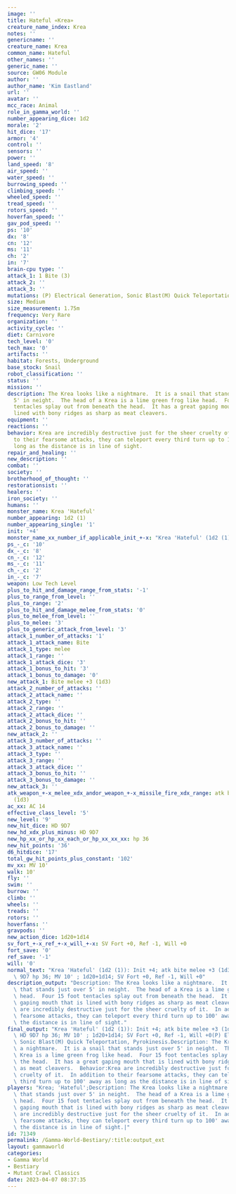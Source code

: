 ```yaml
---
image: ''
title: Hateful «Krea»
creature_name_index: Krea
notes: ''
genericname: ''
creature_name: Krea
common_name: Hateful
other_names: ''
generic_name: ''
source: GW06 Module
author: ''
author_name: 'Kim Eastland'
url: ''
avatar: ''
mcc_race: Animal
role_in_gamma_world: ''
number_appearing_dice: 1d2
morale: '2'
hit_dice: '17'
armor: '4'
control: ''
sensors: ''
power: ''
land_speed: '8'
air_speed: ''
water_speed: ''
burrowing_speed: ''
climbing_speed: ''
wheeled_speed: ''
tread_speed: ''
rotors_speed: ''
hoverfan_speed: ''
gav_pod_speed: ''
ps: '10'
dx: '8'
cn: '12'
ms: '11'
ch: '2'
in: '7'
brain-cpu type: ''
attack_1: 1 Bite (3)
attack_2: ''
attack_3: ''
mutations: (P) Electrical Generation, Sonic Blast(M) Quick Teleportation, Pyrokinesis.
size: Medium
size_measurement: 1.75m
frequency: Very Rare
organization: ''
activity_cycle: ''
diet: Carnivore
tech_level: '0'
tech_max: '0'
artifacts: ''
habitat: Forests, Underground
base_stock: Snail
robot_classification: ''
status: ''
mission: ''
description: The Krea looks like a nightmare.  It is a snail that stands just over
  5' in neight.  The head of a Krea is a lime green frog like head.  Four 15 foot
  tentacles splay out from beneath the head.  It has a great gaping mouth that is
  lined with bony ridges as sharp as meat cleavers.
equipment: ''
reactions: ''
behavior: Krea are incredibly destructive just for the sheer cruelty of it.  In addition
  to their fearsome attacks, they can teleport every third turn up to 100' away as
  long as the distance is in line of sight.
repair_and_healing: ''
new_description: ''
combat: ''
society: ''
brotherhood_of_thought: ''
restorationsist: ''
healers: ''
iron_society: ''
humans: ''
monster_name: Krea 'Hateful'
number_appearing: 1d2 (1)
number_appearing_single: '1'
init: '+4'
monster_name_xx_number_if_applicable_init_+-x: "Krea 'Hateful' (1d2 (1)): Init +4"
ps_-_c: '10'
dx_-_c: '8'
cn_-_c: '12'
ms_-_c: '11'
ch_-_c: '2'
in_-_c: '7'
weapon: Low Tech Level
plus_to_hit_and_damage_range_from_stats: '-1'
plus_to_range_from_level: ''
plus_to_range: '2'
plus_to_hit_and_damage_melee_from_stats: '0'
plus_to_melee_from_level: ''
plus_to_melee: '3'
plus_to_generic_attack_from_level: '3'
attack_1_number_of_attacks: '1'
attack_1_attack_name: Bite
attack_1_type: melee
attack_1_range: ''
attack_1_attack_dice: '3'
attack_1_bonus_to_hit: '3'
attack_1_bonus_to_damage: '0'
new_attack_1: Bite melee +3 (1d3)
attack_2_number_of_attacks: ''
attack_2_attack_name: ''
attack_2_type: ''
attack_2_range: ''
attack_2_attack_dice: ''
attack_2_bonus_to_hit: ''
attack_2_bonus_to_damage: ''
new_attack_2: ''
attack_3_number_of_attacks: ''
attack_3_attack_name: ''
attack_3_type: ''
attack_3_range: ''
attack_3_attack_dice: ''
attack_3_bonus_to_hit: ''
attack_3_bonus_to_damage: ''
new_attack_3: ''
atk_weapon_+-x_melee_xdx_andor_weapon_+-x_missile_fire_xdx_range: atk bite melee +3
  (1d3)
ac_xx: AC 14
effective_class_level: '5'
new_level: '9'
new_hit_dice: HD 9D7
new_hd_xdx_plus_minus: HD 9D7
new_hp_xx_or_hp_xx_each_or_hp_xx_xx_xx: hp 36
new_hit_points: '36'
d6_hitdice: '17'
total_gw_hit_points_plus_constant: '102'
mv_xx: MV 10'
walk: 10'
fly: ''
swim: ''
burrow: ''
climb: ''
wheels: ''
treads: ''
rotors: ''
hoverfans: ''
gravpods: ''
new_action_dice: 1d20+1d14
sv_fort_+-x_ref_+-x_will_+-x: SV Fort +0, Ref -1, Will +0
fort_save: '0'
ref_save: '-1'
will: '0'
normal_text: "Krea 'Hateful' (1d2 (1)): Init +4; atk bite melee +3 (1d3); AC 14; HD\
  \ 9D7 hp 36; MV 10' ; 1d20+1d14; SV Fort +0, Ref -1, Will +0"
description_output: "Description: The Krea looks like a nightmare.  It is a snail\
  \ that stands just over 5' in neight.  The head of a Krea is a lime green frog like\
  \ head.  Four 15 foot tentacles splay out from beneath the head.  It has a great\
  \ gaping mouth that is lined with bony ridges as sharp as meat cleavers.  Behavior:Krea\
  \ are incredibly destructive just for the sheer cruelty of it.  In addition to their\
  \ fearsome attacks, they can teleport every third turn up to 100' away as long as\
  \ the distance is in line of sight."
final_output: "Krea 'Hateful' (1d2 (1)): Init +4; atk bite melee +3 (1d3); AC 14;\
  \ HD 9D7 hp 36; MV 10' ; 1d20+1d14; SV Fort +0, Ref -1, Will +0(P) Electrical Generation,\
  \ Sonic Blast(M) Quick Teleportation, Pyrokinesis.Description: The Krea looks like\
  \ a nightmare.  It is a snail that stands just over 5' in neight.  The head of a\
  \ Krea is a lime green frog like head.  Four 15 foot tentacles splay out from beneath\
  \ the head.  It has a great gaping mouth that is lined with bony ridges as sharp\
  \ as meat cleavers.  Behavior:Krea are incredibly destructive just for the sheer\
  \ cruelty of it.  In addition to their fearsome attacks, they can teleport every\
  \ third turn up to 100' away as long as the distance is in line of sight."
players: "Krea; 'Hateful';Description: The Krea looks like a nightmare.  It is a snail\
  \ that stands just over 5' in neight.  The head of a Krea is a lime green frog like\
  \ head.  Four 15 foot tentacles splay out from beneath the head.  It has a great\
  \ gaping mouth that is lined with bony ridges as sharp as meat cleavers.  Behavior:Krea\
  \ are incredibly destructive just for the sheer cruelty of it.  In addition to their\
  \ fearsome attacks, they can teleport every third turn up to 100' away as long as\
  \ the distance is in line of sight.|"
id: 71349
permalink: /Gamma-World-Bestiary/:title:output_ext
layout: gammaworld
categories:
- Gamma World
- Bestiary
- Mutant Crawl Classics
date: 2023-04-07 08:37:35
---
```

